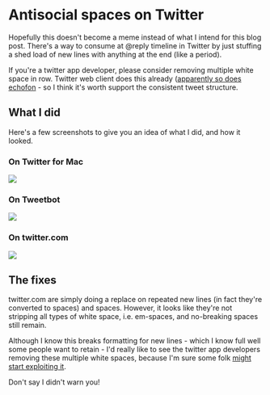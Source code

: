# Antisocial spaces on Twitter

Hopefully this doesn't become a meme instead of what I intend for this blog post. There's a way to consume at @reply timeline in Twitter by just stuffing a shed load of new lines with anything at the end (like a period).

If you're a twitter app developer, please consider removing multiple white space in row. Twitter web client does this already ([apparently so does echofon](https://twitter.com/sturobson/status/97724698900697089) - so I think it's worth support the consistent tweet structure.
<!--more-->
## What I did

Here's a few screenshots to give you an idea of what I did, and how it looked.

### On Twitter for Mac

<img src="http://remysharp.com/images/space-break-native.png" style="margin: 0 auto; display: block; max-width: 100%" />

### On Tweetbot

<img src="http://remysharp.com/images/space-break-tweetbot.png" style="margin: 0 auto; display: block; max-width: 100%" />

### On twitter.com

<img src="http://remysharp.com/images/space-break-twitter-dot-com.png" style="margin: 0 auto; display: block; max-width: 100%" />

## The fixes

twitter.com are simply doing a replace on repeated new lines (in fact they're converted to spaces) and spaces. However, it looks like they're not stripping all types of white space, i.e. em-spaces, and no-breaking spaces still remain.

Although I know this breaks formatting for new lines - which I know full well some people want to retain - I'd really like to see the twitter app developers removing these multiple white spaces, because I'm sure some folk <a href="http://twitter.com/?status=What%27s%20down%20here%3F...%0A%0A%0A%0A%0A%0A%0A%0A%0A%0A%0A%0A%0A%0A%0A%0A%0A%0A%0A%0A%0A%0A%0A%0A%0A%0A%0A%0A%0A%0A%0A%0A%0A%0A%0A%0A%0A%0A%0A%0A%0A%0A%0A%0A%0A%0A%0A%0A%0A%0A%0A%0A%0A%0A%0A%0A%0A%0A%0A%0A%0A%0A%0A%0A%0A%0A%0A%0A%0A%0A%0A%0A%0A%0A%0A%0A%0A%0A%0A%0A%0A%0A%0A%0A%0A%0A%0A%0A%0A%0A%0A%0A%0A%0A%0A%0A%0A%0A%0A%0A%0A...made%20you%20look%20%3A%29">might start exploiting it</a>.

Don't say I didn't warn you!
